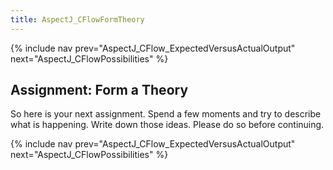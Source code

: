 ```yaml
---
title: AspectJ_CFlowFormTheory
---
```

{% include nav prev="AspectJ_CFlow_ExpectedVersusActualOutput" next="AspectJ_CFlowPossibilities" %}

## Assignment: Form a Theory
So here is your next assignment. Spend a few moments and try to describe what is happening. Write down those ideas. Please do so before continuing.

{% include nav prev="AspectJ_CFlow_ExpectedVersusActualOutput" next="AspectJ_CFlowPossibilities" %}
